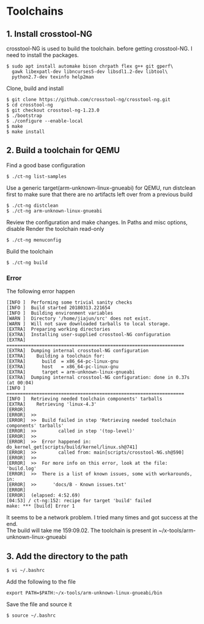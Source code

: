 # Toolchains

## 1. Install crosstool-NG

crosstool-NG is used to build the toolchain. before getting crosstool-NG. I need to install the packages.
```
$ sudo apt install automake bison chrpath flex g++ git gperf\
  gawk libexpatl-dev libncurses5-dev libsdl1.2-dev libtool\
  python2.7-dev texinfo help2man
```
Clone, build and install
```
$ git clone https://github.com/crosstool-ng/crosstool-ng.git
$ cd crosstool-ng
$ git checkout crosstool-ng-1.23.0
$ ./bootstrap 
$ ./configure --enable-local 
$ make 
$ make install 
```

## 2. Build a toolchain for QEMU

Find a good base configuration
```
$ ./ct-ng list-samples
```
Use a generic target(arm-unknown-linux-gnueabi) for QEMU, run distclean first to make sure that there are no artifacts left over from a previous build
```
$ ./ct-ng distclean
$ ./ct-ng arm-unknown-linux-gnueabi
```
Review the configuration and make changes. In Paths and misc options, disable Render the toolchain read-only
```
$ ./ct-ng menuconfig
```
Build the toolchain
```
$ ./ct-ng build
```
### Error
The following error happen
```
[INFO ]  Performing some trivial sanity checks
[INFO ]  Build started 20180313.221654
[INFO ]  Building environment variables
[WARN ]  Directory '/home/jiajun/src' does not exist.
[WARN ]  Will not save downloaded tarballs to local storage.
[EXTRA]  Preparing working directories
[EXTRA]  Installing user-supplied crosstool-NG configuration
[EXTRA]  =================================================================
[EXTRA]  Dumping internal crosstool-NG configuration
[EXTRA]    Building a toolchain for:
[EXTRA]      build  = x86_64-pc-linux-gnu
[EXTRA]      host   = x86_64-pc-linux-gnu
[EXTRA]      target = arm-unknown-linux-gnueabi
[EXTRA]  Dumping internal crosstool-NG configuration: done in 0.37s (at 00:04)
[INFO ]  =================================================================
[INFO ]  Retrieving needed toolchain components' tarballs
[EXTRA]    Retrieving 'linux-4.3'
[ERROR]   
[ERROR]  >>
[ERROR]  >>  Build failed in step 'Retrieving needed toolchain components' tarballs'
[ERROR]  >>        called in step '(top-level)'
[ERROR]  >>
[ERROR]  >>  Error happened in: do_kernel_get[scripts/build/kernel/linux.sh@741]
[ERROR]  >>        called from: main[scripts/crosstool-NG.sh@590]
[ERROR]  >>
[ERROR]  >>  For more info on this error, look at the file: 'build.log'
[ERROR]  >>  There is a list of known issues, some with workarounds, in:
[ERROR]  >>      'docs/B - Known issues.txt'
[ERROR]   
[ERROR]  (elapsed: 4:52.69)
[04:53] / ct-ng:152: recipe for target 'build' failed
make: *** [build] Error 1
```
It seems to be a network problem. I tried many times and got success at the end. \
The build will take me 159:09.02. The toolchain is present in ~/x-tools/arm-unknown-linux-gnueabi

## 3. Add the directory to the path
```
$ vi ~/.bashrc
```
Add the following to the file
```
export PATH=$PATH:~/x-tools/arm-unknown-linux-gnueabi/bin
```
Save the file and source it
```
$ source ~/.bashrc
```
